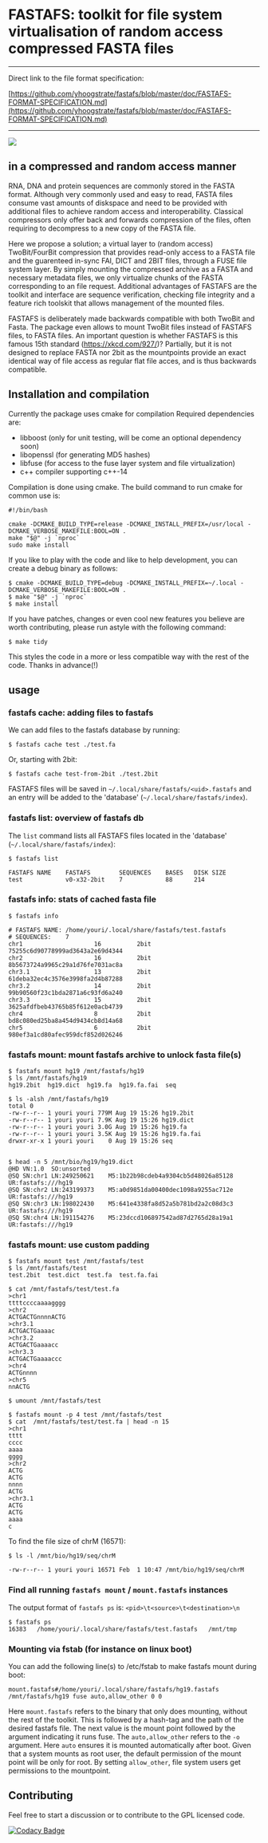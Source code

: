 # FASTAFS: toolkit for file system virtualisation of random access compressed FASTA files

----

Direct link to the file format specification:

[https://github.com/yhoogstrate/fastafs/blob/master/doc/FASTAFS-FORMAT-SPECIFICATION.md](https://github.com/yhoogstrate/fastafs/blob/master/doc/FASTAFS-FORMAT-SPECIFICATION.md)

----

![](https://bioinf-galaxian.erasmusmc.nl/public/images/fastafs/fastafs-example.gif)

## in a compressed and random access manner

RNA, DNA and protein sequences are commonly stored in the FASTA format. Although very commonly used and easy to read, FASTA files consume vast amounts of diskspace and need to be provided with additional files to achieve random access and interoperability. Classical compressors only offer back and forwards compression of the files, often requiring to decompress to a new copy of the FASTA file.

Here we propose a solution; a virtual layer to (random access) TwoBit/FourBit compression that provides read-only access to a FASTA file and the guarenteed in-sync FAI, DICT and 2BIT files, through a FUSE file system layer. By simply mounting the compressed archive as a FASTA and necessary metadata files, we only virtualize chunks of the FASTA corresponding to an file request. Additional advantages of FASTAFS are the toolkit and interface are sequence verification, checking file integrity and a feature rich toolskit that allows management of the mounted files.

FASTAFS is deliberately made backwards compatible with both TwoBit and Fasta. The package even allows to mount TwoBit files instead of FASTAFS files, to FASTA files. An important question is whether FASTAFS is this famous 15th standard (<https://xkcd.com/927/>)?
Partially, but it is not designed to replace FASTA nor 2bit as the mountpoints provide an exact identical way of file access as regular flat file acces, and is thus backwards compatible.

## Installation and compilation

Currently the package uses cmake for compilation
Required dependencies are:

 -   libboost (only for unit testing, will be come an optional dependency soon)
 -   libopenssl (for generating MD5 hashes)
 -   libfuse (for access to the fuse layer system and file virtualization)
 -   c++ compiler supporting c++-14

Compilation is done using cmake. The build command to run cmake for common use is:

```
#!/bin/bash

cmake -DCMAKE_BUILD_TYPE=release -DCMAKE_INSTALL_PREFIX=/usr/local -DCMAKE_VERBOSE_MAKEFILE:BOOL=ON .
make "$@" -j `nproc`
sudo make install
```


If you like to play with the code and like to help development, you can create a debug binary as follows:

```
$ cmake -DCMAKE_BUILD_TYPE=debug -DCMAKE_INSTALL_PREFIX=~/.local -DCMAKE_VERBOSE_MAKEFILE:BOOL=ON .
$ make "$@" -j `nproc`
$ make install
```

If you have patches, changes or even cool new features you believe are worth contributing, please run astyle with the following command:

```
$ make tidy
```

This styles the code in a more or less compatible way with the rest of the code.
Thanks in advance(!)

## usage
### fastafs cache: adding files to fastafs
We can add files to the fastafs database by running:

```
$ fastafs cache test ./test.fa
```

Or, starting with 2bit:

```
$ fastafs cache test-from-2bit ./test.2bit
```

FASTAFS files will be saved in `~/.local/share/fastafs/<uid>.fastafs` and an entry will be added to the 'database' (`~/.local/share/fastafs/index`).

### fastafs list: overview of fastafs db

The `list` command lists all FASTAFS files located in the 'database' (`~/.local/share/fastafs/index`):

```
$ fastafs list

FASTAFS NAME    FASTAFS        SEQUENCES    BASES   DISK SIZE
test            v0-x32-2bit    7            88      214      
```

### fastafs info: stats of cached fasta file
```
$ fastafs info

# FASTAFS NAME: /home/youri/.local/share/fastafs/test.fastafs
# SEQUENCES:    7
chr1                    16          2bit    75255c6d90778999ad3643a2e69d4344
chr2                    16          2bit    8b5673724a9965c29a1d76fe7031ac8a
chr3.1                  13          2bit    61deba32ec4c3576e3998fa2d4b87288
chr3.2                  14          2bit    99b90560f23c1bda2871a6c93fd6a240
chr3.3                  15          2bit    3625afdfbeb43765b85f612e0acb4739
chr4                    8           2bit    bd8c080ed25ba8a454d9434cb8d14a68
chr5                    6           2bit    980ef3a1cd80afec959dcf852d026246
```

### fastafs mount: mount fastafs archive to unlock fasta file(s)

```
$ fastafs mount hg19 /mnt/fastafs/hg19 
$ ls /mnt/fastafs/hg19 
hg19.2bit  hg19.dict  hg19.fa  hg19.fa.fai  seq

$ ls -alsh /mnt/fastafs/hg19
total 0
-rw-r--r-- 1 youri youri 779M Aug 19 15:26 hg19.2bit
-rw-r--r-- 1 youri youri 7.9K Aug 19 15:26 hg19.dict
-rw-r--r-- 1 youri youri 3.0G Aug 19 15:26 hg19.fa
-rw-r--r-- 1 youri youri 3.5K Aug 19 15:26 hg19.fa.fai
drwxr-xr-x 1 youri youri    0 Aug 19 15:26 seq


$ head -n 5 /mnt/bio/hg19/hg19.dict 
@HD	VN:1.0	SO:unsorted
@SQ	SN:chr1	LN:249250621	M5:1b22b98cdeb4a9304cb5d48026a85128	UR:fastafs:///hg19
@SQ	SN:chr2	LN:243199373	M5:a0d9851da00400dec1098a9255ac712e	UR:fastafs:///hg19
@SQ	SN:chr3	LN:198022430	M5:641e4338fa8d52a5b781bd2a2c08d3c3	UR:fastafs:///hg19
@SQ	SN:chr4	LN:191154276	M5:23dccd106897542ad87d2765d28a19a1	UR:fastafs:///hg19
```

### fastafs mount: use custom padding

```
$ fastafs mount test /mnt/fastafs/test        
$ ls /mnt/fastafs/test 
test.2bit  test.dict  test.fa  test.fa.fai

$ cat /mnt/fastafs/test/test.fa
>chr1
ttttccccaaaagggg
>chr2
ACTGACTGnnnnACTG
>chr3.1
ACTGACTGaaaac
>chr3.2
ACTGACTGaaaacc
>chr3.3
ACTGACTGaaaaccc
>chr4
ACTGnnnn
>chr5
nnACTG

$ umount /mnt/fastafs/test

$ fastafs mount -p 4 test /mnt/fastafs/test        
$ cat  /mnt/fastafs/test/test.fa | head -n 15
>chr1
tttt
cccc
aaaa
gggg
>chr2
ACTG
ACTG
nnnn
ACTG
>chr3.1
ACTG
ACTG
aaaa
c
```

To find the file size of chrM (16571):
```
$ ls -l /mnt/bio/hg19/seq/chrM

-rw-r--r-- 1 youri youri 16571 Feb  1 10:47 /mnt/bio/hg19/seq/chrM
```

### Find all running `fastafs mount` / `mount.fastafs` instances

The output format of `fastafs ps` is: `<pid>\t<source>\t<destination>\n`

```
$ fastafs ps
16383	/home/youri/.local/share/fastafs/test.fastafs	/mnt/tmp
```

### Mounting via fstab (for instance on linux boot)

You can add the following line(s) to /etc/fstab to make fastafs mount during boot:

```
mount.fastafs#/home/youri/.local/share/fastafs/hg19.fastafs /mnt/fastafs/hg19 fuse auto,allow_other 0 0
```

Here `mount.fastafs` refers to the binary that only does mounting, without the rest of the toolkit.
This is followed by a hash-tag and the path of the desired fastafs file. The next value is the mount point followed by the argument indicating it runs fuse.
The `auto,allow_other` refers to the `-o` argument.
Here `auto` ensures it is mounted automatically after boot.
Given that a system mounts as root user, the default permission of the mount point will be only for root. 
By setting `allow_other`, file system users get permissions to the mountpoint.

## Contributing
Feel free to start a discussion or to contribute to the GPL licensed code.

[![Codacy Badge](https://api.codacy.com/project/badge/Grade/c90c7d61651d4e18aa82a4b02f3599fa)](https://www.codacy.com/app/yhoogstrate/fastafs?utm_source=github.com&amp;utm_medium=referral&amp;utm_content=yhoogstrate/fastafs&amp;utm_campaign=Badge_Grade)
